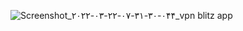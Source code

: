 ![Screenshot_۲۰۲۲-۰۳-۲۲-۰۷-۳۱-۳۰-۰۴۴_vpn blitz app](https://user-images.githubusercontent.com/102159098/159499845-fecca812-bdc5-4f90-a0cc-f9680a2d4ec2.jpg)
